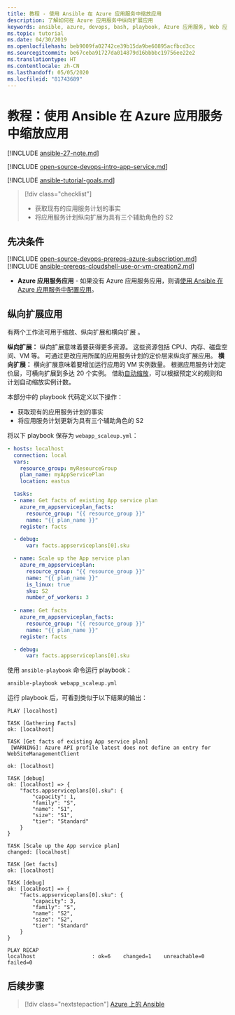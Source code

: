 ```yaml
---
title: 教程 - 使用 Ansible 在 Azure 应用服务中缩放应用
description: 了解如何在 Azure 应用服务中纵向扩展应用
keywords: ansible, azure, devops, bash, playbook, Azure 应用服务, Web 应用, 缩放, Java
ms.topic: tutorial
ms.date: 04/30/2019
ms.openlocfilehash: beb9009fa02742ce39b15da9be60895acfbcd3cc
ms.sourcegitcommit: be67ceba91727da014879d16bbbbc19756ee22e2
ms.translationtype: HT
ms.contentlocale: zh-CN
ms.lasthandoff: 05/05/2020
ms.locfileid: "81743689"
---
```

# <a name="tutorial-scale-apps-in-azure-app-service-using-ansible"></a>教程：使用 Ansible 在 Azure 应用服务中缩放应用

[!INCLUDE [ansible-27-note.md](includes/ansible-27-note.md)]

[!INCLUDE [open-source-devops-intro-app-service.md](../includes/open-source-devops-intro-app-service.md)]

[!INCLUDE [ansible-tutorial-goals.md](includes/ansible-tutorial-goals.md)]

> [!div class="checklist"]
>
> * 获取现有的应用服务计划的事实
> * 将应用服务计划纵向扩展为具有三个辅助角色的 S2

## <a name="prerequisites"></a>先决条件

[!INCLUDE [open-source-devops-prereqs-azure-subscription.md](../includes/open-source-devops-prereqs-azure-subscription.md)]
[!INCLUDE [ansible-prereqs-cloudshell-use-or-vm-creation2.md](includes/ansible-prereqs-cloudshell-use-or-vm-creation2.md)]
- **Azure 应用服务应用** - 如果没有 Azure 应用服务应用，则请[使用 Ansible 在 Azure 应用服务中配置应用](azure-web-apps-configure.md)。

## <a name="scale-up-an-app"></a>纵向扩展应用

有两个工作流可用于缩放、纵向扩展和横向扩展   。

**纵向扩展：** 纵向扩展意味着要获得更多资源。 这些资源包括 CPU、内存、磁盘空间、VM 等。 可通过更改应用所属的应用服务计划的定价层来纵向扩展应用。 
**横向扩展：** 横向扩展意味着要增加运行应用的 VM 实例数量。 根据应用服务计划定价层，可横向扩展到多达 20 个实例。 借助[自动缩放](/azure/azure-monitor/platform/autoscale-get-started)，可以根据预定义的规则和计划自动缩放实例计数。

本部分中的 playbook 代码定义以下操作：

* 获取现有的应用服务计划的事实
* 将应用服务计划更新为具有三个辅助角色的 S2

将以下 playbook 保存为 `webapp_scaleup.yml`：

```yml
- hosts: localhost
  connection: local
  vars:
    resource_group: myResourceGroup
    plan_name: myAppServicePlan
    location: eastus

  tasks:
  - name: Get facts of existing App service plan
    azure_rm_appserviceplan_facts:
      resource_group: "{{ resource_group }}"
      name: "{{ plan_name }}"
    register: facts

  - debug: 
      var: facts.appserviceplans[0].sku

  - name: Scale up the App service plan
    azure_rm_appserviceplan:
      resource_group: "{{ resource_group }}"
      name: "{{ plan_name }}"
      is_linux: true
      sku: S2
      number_of_workers: 3
      
  - name: Get facts
    azure_rm_appserviceplan_facts:
      resource_group: "{{ resource_group }}"
      name: "{{ plan_name }}"
    register: facts

  - debug: 
      var: facts.appserviceplans[0].sku
```

使用 `ansible-playbook` 命令运行 playbook：

```bash
ansible-playbook webapp_scaleup.yml
```

运行 playbook 后，可看到类似于以下结果的输出：

```Output
PLAY [localhost] 

TASK [Gathering Facts] 
ok: [localhost]

TASK [Get facts of existing App service plan] 
 [WARNING]: Azure API profile latest does not define an entry for WebSiteManagementClient

ok: [localhost]

TASK [debug] 
ok: [localhost] => {
    "facts.appserviceplans[0].sku": {
        "capacity": 1,
        "family": "S",
        "name": "S1",
        "size": "S1",
        "tier": "Standard"
    }
}

TASK [Scale up the App service plan] 
changed: [localhost]

TASK [Get facts] 
ok: [localhost]

TASK [debug] 
ok: [localhost] => {
    "facts.appserviceplans[0].sku": {
        "capacity": 3,
        "family": "S",
        "name": "S2",
        "size": "S2",
        "tier": "Standard"
    }
}

PLAY RECAP 
localhost                  : ok=6    changed=1    unreachable=0    failed=0 
```

## <a name="next-steps"></a>后续步骤

> [!div class="nextstepaction"] 
> [Azure 上的 Ansible](/azure/ansible/)